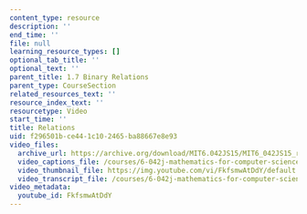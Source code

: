 ```yaml
---
content_type: resource
description: ''
end_time: ''
file: null
learning_resource_types: []
optional_tab_title: ''
optional_text: ''
parent_title: 1.7 Binary Relations
parent_type: CourseSection
related_resources_text: ''
resource_index_text: ''
resourcetype: Video
start_time: ''
title: Relations
uid: f296501b-ce44-1c10-2465-ba88667e8e93
video_files:
  archive_url: https://archive.org/download/MIT6.042JS15/MIT6_042JS15_relations_ipod.mp4
  video_captions_file: /courses/6-042j-mathematics-for-computer-science-spring-2015/ae75fbd3ea135edc9e91ba1373699de2_FkfsmwAtDdY.vtt
  video_thumbnail_file: https://img.youtube.com/vi/FkfsmwAtDdY/default.jpg
  video_transcript_file: /courses/6-042j-mathematics-for-computer-science-spring-2015/6d55b4cdb20cb01a60a16e843ec04951_FkfsmwAtDdY.pdf
video_metadata:
  youtube_id: FkfsmwAtDdY
---
```

